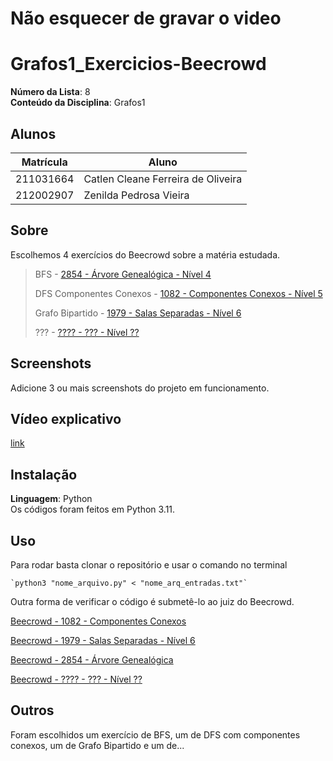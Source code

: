# Não esquecer de gravar o video


# Grafos1_Exercicios-Beecrowd

**Número da Lista**: 8<br>
**Conteúdo da Disciplina**: Grafos1<br>

## Alunos
| Matrícula  | Aluno                               |
| ---------- | ----------------------------------- |
| 211031664  |  Catlen Cleane Ferreira de Oliveira |
| 212002907  |  Zenilda Pedrosa Vieira             |

## Sobre 
Escolhemos 4 exercícios do Beecrowd sobre a matéria estudada. 

> BFS - [2854 - Árvore Genealógica - Nível 4](2854/Beecrowd_2854_BFS.py)
>
> DFS Componentes Conexos - [1082 - Componentes Conexos - Nível 5](1082/Beecrowd_1082_DFS.py)
>
> Grafo Bipartido - [1979 - Salas Separadas - Nível 6](1979/Beecrowd_1979_Salas_Separadas.py)
>
> ??? - [???? - ??? - Nível ??]()

## Screenshots
Adicione 3 ou mais screenshots do projeto em funcionamento.

## Vídeo explicativo
[link]()

## Instalação 
**Linguagem**: Python<br>
Os códigos foram feitos em Python 3.11.

## Uso 
Para rodar basta clonar o repositório e usar o comando no terminal

    `python3 "nome_arquivo.py" < "nome_arq_entradas.txt"`

Outra forma de verificar o código é submetê-lo ao juiz do Beecrowd.

[Beecrowd - 1082 - Componentes Conexos](https://www.beecrowd.com.br/judge/pt/problems/view/1082)

[Beecrowd - 1979 - Salas Separadas - Nível 6](https://www.beecrowd.com.br/judge/pt/problems/view/1979)
    
[Beecrowd - 2854 - Árvore Genealógica](https://www.beecrowd.com.br/judge/pt/problems/view/2854)
    
[Beecrowd - ???? - ??? - Nível ??]()
    
## Outros 
Foram escolhidos um exercício de BFS, um de DFS com componentes conexos, um de Grafo Bipartido e um de...


